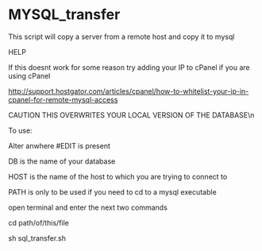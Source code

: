 # MYSQL_transfer
This script will copy a server from a remote host and copy it to mysql

HELP

If this doesnt work for some reason try adding your IP to cPanel if you are using cPanel

http://support.hostgator.com/articles/cpanel/how-to-whitelist-your-ip-in-cpanel-for-remote-mysql-access

CAUTION THIS OVERWRITES YOUR LOCAL VERSION OF THE DATABASE\n

To use:

Alter anwhere #EDIT is present

   DB is the name of your database
   
   HOST is the name of the host to which you are trying to connect to
   
   PATH is only to be used if you need to cd to a mysql executable 
   
open terminal and enter the next two commands

cd path/of/this/file

sh sql_transfer.sh
